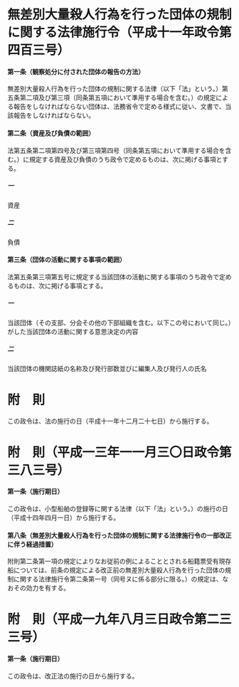 # 無差別大量殺人行為を行った団体の規制に関する法律施行令（平成十一年政令第四百三号）
#### 第一条（観察処分に付された団体の報告の方法）
無差別大量殺人行為を行った団体の規制に関する法律（以下「法」という。）第五条第二項及び第三項（同条第五項において準用する場合を含む。）の規定による報告をしなければならない団体は、法務省令で定める様式に従い、文書で、当該報告をしなければならない。
#### 第二条（資産及び負債の範囲）
法第五条第二項第四号及び第三項第四号（同条第五項において準用する場合を含む。）に規定する資産及び負債のうち政令で定めるものは、次に掲げる事項とする。
##### 一
資産
##### 二
負債
#### 第三条（団体の活動に関する事項の範囲）
法第五条第三項第五号に規定する当該団体の活動に関する事項のうち政令で定めるものは、次に掲げる事項とする。
##### 一
当該団体（その支部、分会その他の下部組織を含む。以下この号において同じ。）がした当該団体の活動に関する意思決定の内容
##### 二
当該団体の機関誌紙の名称及び発行部数並びに編集人及び発行人の氏名
# 附　則
この政令は、法の施行の日（平成十一年十二月二十七日）から施行する。
# 附　則（平成一三年一一月三〇日政令第三八三号）
#### 第一条（施行期日）
この政令は、小型船舶の登録等に関する法律（以下「法」という。）の施行の日（平成十四年四月一日）から施行する。
#### 第八条（無差別大量殺人行為を行った団体の規制に関する法律施行令の一部改正に伴う経過措置）
附則第二条第一項の規定によりなお従前の例によることとされる船籍票受有現存船については、前条の規定による改正前の無差別大量殺人行為を行った団体の規制に関する法律施行令第二条第一号（同号ヌに係る部分に限る。）の規定は、なおその効力を有する。
# 附　則（平成一九年八月三日政令第二三三号）
#### 第一条（施行期日）
この政令は、改正法の施行の日から施行する。
